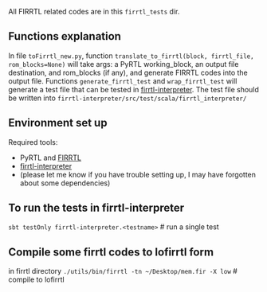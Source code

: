 All FIRRTL related codes are in this `firrtl_tests` dir.

## Functions explanation

In file `toFirrtl_new.py`, function `translate_to_firrtl(block, firrtl_file, rom_blocks=None)` will take args: a PyRTL working_block, an output file destination, and rom_blocks (if any), and generate FIRRTL codes into the output file. Functions `generate_firrtl_test` and `wrap_firrtl_test` will generate a test file that can be tested in [firrtl-interpreter](https://github.com/freechipsproject/firrtl-interpreter). The test file should be written into `firrtl-interpreter/src/test/scala/firrtl_interpreter/`

## Environment set up

Required tools:

- PyRTL and [FIRRTL](https://github.com/freechipsproject/firrtl)
- [firrtl-interpreter](https://github.com/freechipsproject/firrtl-interpreter)
- (please let me know if you have trouble setting up, I may have forgotten about some dependencies)

## To run the tests in firrtl-interpreter

`sbt testOnly firrtl-interpreter.<testname>`  					  # run a single test

## Compile some firrtl codes to lofirrtl form

in firrtl directory
`./utils/bin/firrtl -tn ~/Desktop/mem.fir -X low`  	    # compile to lofirrtl
